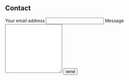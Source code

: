 ## Contact

<div id="contact">
	<form action="" method="post" id="contact-form">
		<span class="error" id="error-form"></span>
		<label for="contact-from">Your email address</label>
		<input type="email" name="from" required />
		<label for="contact-message">Message</label>
		<textarea name="message" rows="10" required></textarea>
		<input type="submit" value="send" />
	</form>
</div>

<script type="text/javascript" src="/js/butterfly.min.js"></script>
<script type="text/javascript" src="js/contactForm.js"></script>
